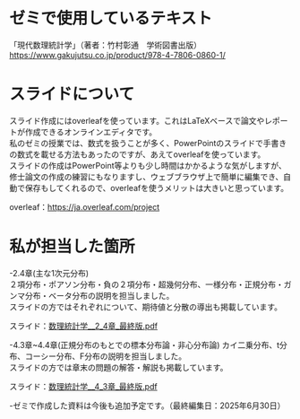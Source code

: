 # ゼミで使用しているテキスト
「現代数理統計学」（著者：竹村彰通　学術図書出版）https://www.gakujutsu.co.jp/product/978-4-7806-0860-1/

# スライドについて
スライド作成にはoverleafを使っています。これはLaTeXベースで論文やレポートが作成できるオンラインエディタです。<br>
私のゼミの授業では、数式を扱うことが多く、PowerPointのスライドで手書きの数式を載せる方法もあったのですが、あえてoverleafを使っています。<br>
スライドの作成はPowerPoint等よりも少し時間はかかるような気がしますが、修士論文の作成の練習にもなりますし、ウェブブラウザ上で簡単に編集でき、自動で保存もしてくれるので、overleafを使うメリットは大きいと思っています。

overleaf：https://ja.overleaf.com/project

# 私が担当した箇所
-2.4章(主な1次元分布) <br>
２項分布・ポアソン分布・負の２項分布・超幾何分布、一様分布・正規分布・ガンマ分布・ベータ分布の説明を担当しました。<br>
スライドの方ではそれぞれについて、期待値と分散の導出も掲載しています。<br>

スライド：[数理統計学__2_4章_最終版.pdf](数理統計学__2_4章_最終版.pdf)

-4.3章~4.4章(正規分布のもとでの標本分布論・非心分布論)
カイ二乗分布、t分布、コーシー分布、F分布の説明を担当しました。<br>
スライドの方では章末の問題の解答・解説も掲載しています。<br>

スライド：[数理統計学__4_3章_最終版.pdf](数理統計学__4_3章_最終版.pdf)

-ゼミで作成した資料は今後も追加予定です。（最終編集日：2025年6月30日）
